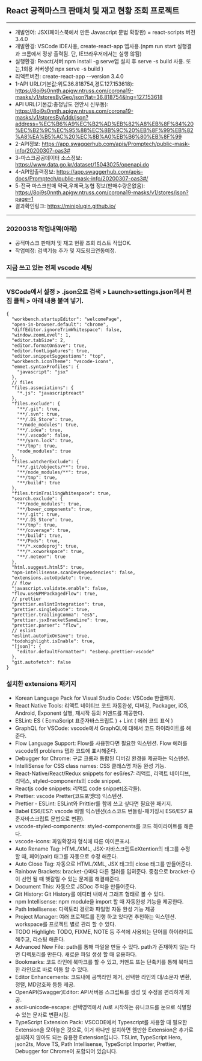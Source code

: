 ## React 공적마스크 판매처 및 재고 현황 조회 프로젝트

---

- 개발언어: JSX(페이스북에서 만든 Javascript 문법 확장판) = react-scripts 버전 3.4.0
- 개발환경: VSCode IDE사용, create-react-app 앱사용.(npm run start 실행결과 크롬에서 정상 출력됨. 단, IE브라우저에서는 실행 않됨)
- 실행환경: React(서버:npm install -g serve앱 설치 후 serve -s build 사용. 또는,1회용 서버생성 npx serve -s build )
- 리액트버전: create-react-app --version 3.4.0
- 1-API URL(기본값:위도36.818754,경도127.153618): https://8oi9s0nnth.apigw.ntruss.com/corona19-masks/v1/storesByGeo/json?lat=36.818754&lng=127.153618
- API URL(기본값:충청남도 천안시 신부동): https://8oi9s0nnth.apigw.ntruss.com/corona19-masks/v1/storesByAddr/json?address=%EC%B6%A9%EC%B2%AD%EB%82%A8%EB%8F%84%20%EC%B2%9C%EC%95%88%EC%8B%9C%20%EB%8F%99%EB%82%A8%EA%B5%AC%20%EC%8B%A0%EB%B6%80%EB%8F%99
- 2-API정보: https://app.swaggerhub.com/apis/Promptech/public-mask-info/20200307-oas3#
- 3-마스크공공데이터 소스정보: https://www.data.go.kr/dataset/15043025/openapi.do
- 4-API입출력정보: https://app.swaggerhub.com/apis-docs/Promptech/public-mask-info/20200307-oas3#/
- 5-전국 마스크판매 약국,우체국,농협 정보(판매수량은없음): https://8oi9s0nnth.apigw.ntruss.com/corona19-masks/v1/stores/json?page=1
- 결과확인링크: https://miniplugin.github.io/

---

### 20200318 작업내역(아래)

- 공적마스크 판매처 및 재고 현황 조회 리스트 작업OK.
- 작업예정: 검색기능 추가 및 지도링크연동예정.

### 지금 쓰고 있는 전체 vscode 세팅

---

### VSCode에서 설정 > .json으로 검색 > Launch>settings.json에서 편집 클릭 > 아래 내용 붙여 넣기.

```
{
  "workbench.startupEditor": "welcomePage",
  "open-in-browser.default": "chrome",
  "diffEditor.ignoreTrimWhitespace": false,
  "window.zoomLevel": 1,
  "editor.tabSize": 2,
  "editor.formatOnSave": true,
  "editor.fontLigatures": true,
  "editor.snippetSuggestions": "top",
  "workbench.iconTheme": "vscode-icons",
  "emmet.syntaxProfiles": {
    "javascript": "jsx"
  },
  // files
  "files.associations": {
    "*.js": "javascriptreact"
  },
  "files.exclude": {
    "**/.git": true,
    "**/.svn": true,
    "**/.DS_Store": true,
    "*/node_modules": true,
    "**/.idea": true,
    "**/.vscode": false,
    "**/yarn.lock": true,
    "**/tmp": true,
    "node_modules": true
  },
  "files.watcherExclude": {
    "**/.git/objects/**": true,
    "**/node_modules/**": true,
    "**/tmp": true,
    "**/build": true
  },
  "files.trimTrailingWhitespace": true,
  "search.exclude": {
    "**/node_modules": true,
    "**/bower_components": true,
    "**/.git": true,
    "**/.DS_Store": true,
    "**/tmp": true,
    "**/coverage": true,
    "**/build": true,
    "**/Pods": true,
    "**/*.xcodeproj": true,
    "**/*.xcworkspace": true,
    "**/.meteor": true
  },
  "html.suggest.html5": true,
  "npm-intellisense.scanDevDependencies": false,
  "extensions.autoUpdate": true,
  // flow
  "javascript.validate.enable": false,
  "flow.useNPMPackagedFlow": true,
  // prettier
  "prettier.eslintIntegration": true,
  "prettier.singleQuote": true,
  "prettier.trailingComma": "es5",
  "prettier.jsxBracketSameLine": true,
  "prettier.parser": "flow",
  // eslint
  "eslint.autoFixOnSave": true,
  "todohighlight.isEnable": true,
  "[json]": {
    "editor.defaultFormatter": "esbenp.prettier-vscode"
  },
  "git.autofetch": false
}

```

### 설치한 extensions 패키지

- Korean Language Pack for Visual Studio Code: VSCode 한글패치.
- React Native Tools: 리액트 네이티브 코드 자동완성, 디버깅, Packager, iOS, Android, Exponent 실행, 재시작 등의 커맨드를 제공한다.
- ESLint: ES ( EcmaScript 표준자바스크립트 ) + Lint ( 에러 코드 표식 )
- GraphQL for VSCode: vscode에서 GraphQL에 대해서 코드 하이라이트를 해준다.
- Flow Language Support: Flow를 사용한다면 필요한 익스텐션. Flow 에러를 vscode의 problems 탭과 코드에 표시해준다.
- Debugger for Chrome: 구글 크롬과 통합된 디버깅 환경을 제공하는 익스텐션.
- IntelliSense for CSS class names: CSS 클래스명 자동 완성 기능.
- React-Native/React/Redux snippets for es6/es7: 리액트, 리액트 네이티브, 리덕스, styled-components의 code snippet.
- Reactjs code snippets: 리액트 code snippet(조각들).
- Prettier: vscode Pretter(코드포멧터) 익스텐션.
- Prettier - ESLint: ESLint와 Prittier를 함께 쓰고 싶다면 필요한 패키지.
- Babel ES6/ES7: vscode 바벨 익스텐션(소스코드 번들링-패키징시 ES6/ES7 표준자바스크립트 문법으로 변환).
- vscode-styled-components: styled-components를 코드 하이라이트를 해준다.
- vscode-icons: 파일확장자 형식에 따른 아이콘표시.
- Auto Rename Tag: HTML/XML, JSX-자바스크립트eXtention의 태그를 수정 할 때, 페어(pair) 태그를 자동으로 수정 해준다.
- Auto Close Tag: 자동으로 HTML/XML, JSX 태그의 close 태그를 만들어준다.
- Rainbow Brackets: bracket-{}마다 다른 컬러를 입혀준다. 중첩으로 bracket-{}이 선언 될 때 헷갈릴 수 있는 문제를 해결해준다.
- Document This: 자동으로 JSDoc 주석을 만들어준다.
- Git History: Git History를 에디터 내에서 그래프 형태로 볼 수 있다.
- npm Intellisense: npm module을 import 할 때 자동완성 기능을 제공한다.
- Path Intellisense: 디렉토리 경로와 파일명 자동 완성 기능 제공
- Project Manager: 여러 프로젝트를 진행 하고 있다면 추천하는 익스텐션. workspace를 프로젝트 별로 관리 할 수 있다.
- TODO Highlight: TODO, FIXME, NOTE 등 주석에 사용되는 단어를 하이라이트 해주고, 리스팅 해준다.
- Advanced New File: path를 통해 파일을 만들 수 있다. path가 존재하지 않는 다면 디렉토리를 만든다. 새로운 파일 생성 할 때 유용하다.
- Bookmarks: 코드 라인에 북마크를 할 수 있고, 커멘드 또는 단축키를 통해 북마크 한 라인으로 바로 이동 할 수 있다.
- Editor Enhancements: 코드내에 공백라인 제거, 선택한 라인의 대/소문자 변환, 정렬, MD암호화 등등 제공.
- OpenAPI(Swagger)Editor: API서버용 스크립트를 생성 및 수정을 편리하게 제공.
- ascii-unicode-escape: 선택영역에서 /u로 시작하는 유니코드를 눈으로 식별할 수 있는 문자로 변환시킴.
- TypeScript Extension Pack: VSCODE에서 Typescript를 사용할 때 필요한 Extension을 모아놓은 것으로, 이거 하나만 설치하면 웬만한 Extension은 추가로 설치하지 않아도 되는 유용한 Extension입니다.
  TSLint, TypeScript Hero, json2ts, Move TS, Path Intellisense, TypeScript Importer, Prettier, Debugger for Chrome이 포함되어 있습니다.
